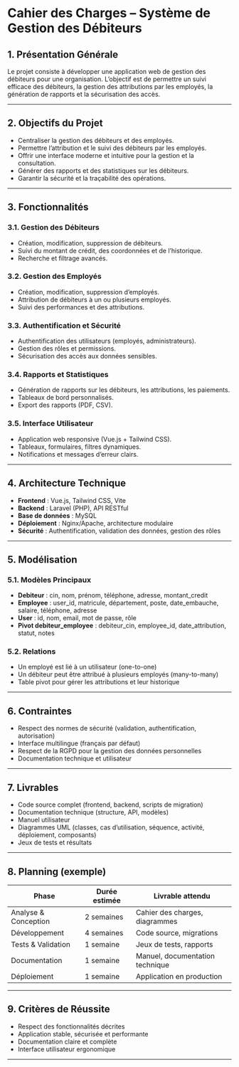 

# Cahier des Charges – Système de Gestion des Débiteurs

## 1. Présentation Générale

Le projet consiste à développer une application web de gestion des débiteurs pour une organisation. L’objectif est de permettre un suivi efficace des débiteurs, la gestion des attributions par les employés, la génération de rapports et la sécurisation des accès.

---

## 2. Objectifs du Projet

- Centraliser la gestion des débiteurs et des employés.
- Permettre l’attribution et le suivi des débiteurs par les employés.
- Offrir une interface moderne et intuitive pour la gestion et la consultation.
- Générer des rapports et des statistiques sur les débiteurs.
- Garantir la sécurité et la traçabilité des opérations.

---

## 3. Fonctionnalités

### 3.1. Gestion des Débiteurs
- Création, modification, suppression de débiteurs.
- Suivi du montant de crédit, des coordonnées et de l’historique.
- Recherche et filtrage avancés.

### 3.2. Gestion des Employés
- Création, modification, suppression d’employés.
- Attribution de débiteurs à un ou plusieurs employés.
- Suivi des performances et des attributions.

### 3.3. Authentification et Sécurité
- Authentification des utilisateurs (employés, administrateurs).
- Gestion des rôles et permissions.
- Sécurisation des accès aux données sensibles.

### 3.4. Rapports et Statistiques
- Génération de rapports sur les débiteurs, les attributions, les paiements.
- Tableaux de bord personnalisés.
- Export des rapports (PDF, CSV).

### 3.5. Interface Utilisateur
- Application web responsive (Vue.js + Tailwind CSS).
- Tableaux, formulaires, filtres dynamiques.
- Notifications et messages d’erreur clairs.

---

## 4. Architecture Technique

- **Frontend** : Vue.js, Tailwind CSS, Vite
- **Backend** : Laravel (PHP), API RESTful
- **Base de données** : MySQL
- **Déploiement** : Nginx/Apache, architecture modulaire
- **Sécurité** : Authentification, validation des données, gestion des rôles

---

## 5. Modélisation

### 5.1. Modèles Principaux

- **Debiteur** : cin, nom, prénom, téléphone, adresse, montant_credit
- **Employee** : user_id, matricule, département, poste, date_embauche, salaire, téléphone, adresse
- **User** : id, nom, email, mot de passe, rôle
- **Pivot debiteur_employee** : debiteur_cin, employee_id, date_attribution, statut, notes

### 5.2. Relations

- Un employé est lié à un utilisateur (one-to-one)
- Un débiteur peut être attribué à plusieurs employés (many-to-many)
- Table pivot pour gérer les attributions et leur historique

---

## 6. Contraintes

- Respect des normes de sécurité (validation, authentification, autorisation)
- Interface multilingue (français par défaut)
- Respect de la RGPD pour la gestion des données personnelles
- Documentation technique et utilisateur

---

## 7. Livrables

- Code source complet (frontend, backend, scripts de migration)
- Documentation technique (structure, API, modèles)
- Manuel utilisateur
- Diagrammes UML (classes, cas d’utilisation, séquence, activité, déploiement, composants)
- Jeux de tests et résultats

---

## 8. Planning (exemple)

| Phase                | Durée estimée | Livrable attendu                |
|----------------------|--------------|---------------------------------|
| Analyse & Conception | 2 semaines   | Cahier des charges, diagrammes  |
| Développement        | 4 semaines   | Code source, migrations         |
| Tests & Validation   | 1 semaine    | Jeux de tests, rapports         |
| Documentation        | 1 semaine    | Manuel, documentation technique |
| Déploiement          | 1 semaine    | Application en production       |

---

## 9. Critères de Réussite

- Respect des fonctionnalités décrites
- Application stable, sécurisée et performante
- Documentation claire et complète
- Interface utilisateur ergonomique

---

